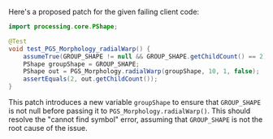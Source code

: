 Here's a proposed patch for the given failing client code:

```java
import processing.core.PShape;

@Test
void test_PGS_Morphology_radialWarp() {
    assumeTrue(GROUP_SHAPE != null && GROUP_SHAPE.getChildCount() == 2);
    PShape groupShape = GROUP_SHAPE;
    PShape out = PGS_Morphology.radialWarp(groupShape, 10, 1, false);
    assertEquals(2, out.getChildCount());
}
```

This patch introduces a new variable `groupShape` to ensure that `GROUP_SHAPE` is not null before passing it to `PGS_Morphology.radialWarp()`. This should resolve the "cannot find symbol" error, assuming that `GROUP_SHAPE` is not the root cause of the issue.